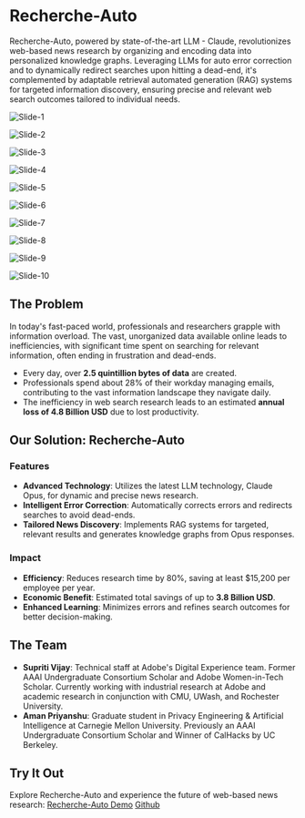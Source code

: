 # Recherche-Auto

Recherche-Auto, powered by state-of-the-art LLM - Claude, revolutionizes web-based news research by organizing and encoding data into personalized knowledge graphs. Leveraging LLMs for auto error correction and to dynamically redirect searches upon hitting a dead-end, it's complemented by adaptable retrieval automated generation (RAG) systems for targeted information discovery, ensuring precise and relevant web search outcomes tailored to individual needs.

![Slide-1](images/slide-1.png)

![Slide-2](images/slide-2.png)

![Slide-3](images/slide-3.png)

![Slide-4](images/slide-4.png)

![Slide-5](images/slide-5.png)

![Slide-6](images/slide-6.png)

![Slide-7](images/slide-7.png)

![Slide-8](images/slide-8.png)

![Slide-9](images/slide-9.png)

![Slide-10](images/slide-10.png)

## The Problem

In today's fast-paced world, professionals and researchers grapple with information overload. The vast, unorganized data available online leads to inefficiencies, with significant time spent on searching for relevant information, often ending in frustration and dead-ends.

- Every day, over **2.5 quintillion bytes of data** are created.
- Professionals spend about 28% of their workday managing emails, contributing to the vast information landscape they navigate daily.
- The inefficiency in web search research leads to an estimated **annual loss of 4.8 Billion USD** due to lost productivity.

## Our Solution: Recherche-Auto

### Features

- **Advanced Technology**: Utilizes the latest LLM technology, Claude Opus, for dynamic and precise news research.
- **Intelligent Error Correction**: Automatically corrects errors and redirects searches to avoid dead-ends.
- **Tailored News Discovery**: Implements RAG systems for targeted, relevant results and generates knowledge graphs from Opus responses.

### Impact

- **Efficiency**: Reduces research time by 80%, saving at least $15,200 per employee per year.
- **Economic Benefit**: Estimated total savings of up to **3.8 Billion USD**.
- **Enhanced Learning**: Minimizes errors and refines search outcomes for better decision-making.

## The Team

- **Supriti Vijay**: Technical staff at Adobe's Digital Experience team. Former AAAI Undergraduate Consortium Scholar and Adobe Women-in-Tech Scholar. Currently working with industrial research at Adobe and academic research in conjunction with CMU, UWash, and Rochester University. 
- **Aman Priyanshu**: Graduate student in Privacy Engineering & Artificial Intelligence at Carnegie Mellon University. Previously an AAAI Undergraduate Consortium Scholar and Winner of CalHacks by UC Berkeley.

## Try It Out

Explore Recherche-Auto and experience the future of web-based news research:
[Recherche-Auto Demo](https://recherche-auto.streamlit.app/)
[Github](https://github.com/AmanPriyanshu/Recherche-Auto)
